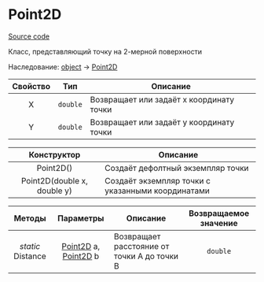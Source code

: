 # Point2D

[Source code](../../Src/Sbazuo.Geometry/Point2D.cs)

Класс, представляющий точку на 2-мерной поверхности

Наследование: [object](https://docs.microsoft.com/ru-ru/dotnet/api/system.object) -> [Point2D](#Point2D)

| Свойство | Тип | Описание |
| :------: | :---: | ------ |
| X | ``double`` | Возвращает или задаёт x координату точки |
| Y | ``double`` | Возвращает или задаёт y координату точки |

| Конструктор | Описание |
| :---: | ----- |
| Point2D() | Создаёт дефолтный экземпляр точки |
| Point2D(double x, double y) | Создаёт экземпляр точки с указанными координатами |

| Методы | Параметры | Описание | Возвращаемое значение |
| :----: | :-------: | -------- | :-------------------: |
| *static* Distance | [Point2D](#Point2D) a, [Point2D](#Point2D) b | Возвращает расстояние от точки A до точки B | ``double`` |